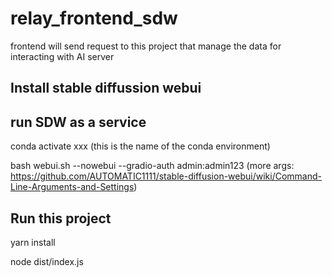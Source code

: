 # relay_frontend_sdw
 frontend will send request to this project that manage the data for interacting with AI server


## Install stable diffussion webui

## run SDW as a service

conda activate xxx (this is the name of the conda environment)

bash webui.sh --nowebui --gradio-auth admin:admin123   (more args: https://github.com/AUTOMATIC1111/stable-diffusion-webui/wiki/Command-Line-Arguments-and-Settings)

## Run this project

yarn install

node dist/index.js

